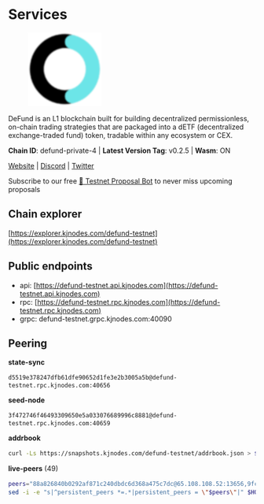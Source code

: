 # Services

<figure><img src="https://raw.githubusercontent.com/kj89/cosmos-images/main/logos/defund.png" width="150" alt=""><figcaption></figcaption></figure>

DeFund is an L1 blockchain built for building decentralized permissionless,  on-chain trading strategies that are packaged into a dETF (decentralized  exchange-traded fund) token, tradable within any ecosystem or CEX.

**Chain ID**: defund-private-4 | **Latest Version Tag**: v0.2.5 | **Wasm**: ON

[Website](https://www.defund.app) | [Discord](https://discord.gg/FV26pRPZ3P) | [Twitter](https://twitter.com/defund_finance)



Subscribe to our free [🤖 Testnet Proposal Bot](https://t.me/kjnodes_testnet_proposal_bot) to never miss upcoming proposals


## Chain explorer
[https://explorer.kjnodes.com/defund-testnet](https://explorer.kjnodes.com/defund-testnet)

## Public endpoints

* api: [https://defund-testnet.api.kjnodes.com](https://defund-testnet.api.kjnodes.com)
* rpc: [https://defund-testnet.rpc.kjnodes.com](https://defund-testnet.rpc.kjnodes.com)
* grpc: defund-testnet.grpc.kjnodes.com:40090

## Peering

**state-sync**

```text
d5519e378247dfb61dfe90652d1fe3e2b3005a5b@defund-testnet.rpc.kjnodes.com:40656
```

**seed-node**

```text
3f472746f46493309650e5a033076689996c8881@defund-testnet.rpc.kjnodes.com:40659
```

**addrbook**
```bash
curl -Ls https://snapshots.kjnodes.com/defund-testnet/addrbook.json > $HOME/.defund/config/addrbook.json
```

**live-peers** (49)
```bash
peers="88a826840b0292af871c240dbdc6d368a475c7dc@65.108.108.52:13656,9fc47f55128d84c8133fecf1aaee10df975041e2@199.175.98.108:26656,9caa4ac64062fa1178a9db93d24209841bbd30ba@199.175.98.110:26656,8db4b24f6d1ad836b8d0ac7222971cd428ff6ca8@185.182.187.136:40656,ddde85fd6bbb3db544750411f1bb6d3b5b40e700@65.108.92.199:40656,48fe32b3f93472a26854ee6fef69447f62a265ed@199.175.98.109:26656,2b8a63defdcde856b7c4febac9658ad2ef26befb@65.108.9.230:18656,76d932d75b5de4c1799f8702b0047a4ab3de1b14@154.53.63.156:30656,78c53aca778b1239158cf4bf6a3aeeb2239501bb@38.242.216.35:40656,86ba2d9b6d88cd7776147a39b4eb377bd47749fb@62.141.45.243:40656,2687b608599ef656f343a790f21fb3fb9292668e@194.146.13.187:26656,d9516be6f5fffad9d2fa4354126c46ca5a6c9310@154.53.55.128:30656,e26206d0e39515fb07915b28e468729340eb112e@38.242.244.163:26656,38c2e79f4d9043aac5fd699d3bd5b8c3bdab0ab2@154.12.241.185:26656,475831e66548184ac8402e3dd3c9d39bd08b5c68@38.242.139.98:26656,9f950e7aae61ef055706fc393d62764819d1aa54@62.171.169.230:40656,e0051024da03786ee8008f2ca310bb3ea05edab1@167.86.102.206:26656,a85be9e03202508152b5c667a18e4f2c7a137a32@217.76.50.254:26656,3209ec925afead6706ac250aae88d1b85a45a2d3@167.86.85.247:30656,57520ca0b1354ec43ec524f51c1622277b000dd7@38.242.140.65:26656,d1b61b43b9475e9d509f720415b75c30cb92bfb3@89.117.58.38:26656,7f8cdf82657d23568c650a87b039539d4b234016@164.68.113.162:30656,ba0abf77c2dec230a7ae06b32d1abf63dbd48642@5.9.82.120:61656,96032785e25305d054fcf20d5f606981032b5569@135.181.206.160:26656,0d560c5dedc7415c45d9a9a6c8f4c4b69b0d31cc@65.108.8.55:26656,a04b2fa85b4636dca6e3841396b7eda6a24f22f7@194.195.87.106:26656,ea1af576f728832d90d4fe9944e45743bb270f24@154.12.245.40:30656,0eb9422efedd714d3db57d1ddfaad75f80a60518@5.161.99.35:26656,41c5b53745e065bee2f46970e6590ce1c4884401@164.68.113.190:26656,e3c348467a8c88c0f65e2ca8a71875d2a384b8b4@185.16.39.19:60656,0108df8793ec07fa82ea202d54b70c603b827ea4@5.9.81.251:656,52a6de973b9ad92caada32c2e65655b4d92578de@65.109.2.29:26656,16af5142a97d6bd22f941c15ad8faf2150d48e59@157.90.157.18:26656,8a650a9761db8abc1096abc3d4a68431600ae835@62.171.149.101:46656,b5892dbba78b7937e36e9b8bfd90482820197e07@195.201.57.148:56656,1a4f0f016ffc8f6814835dc20f5bb7050b2eac90@38.242.239.25:36656,93c8b8a7ca623d2a9c722b513dc57d39bf392183@46.149.76.48:26656,6f82e772ee8ae1895edc9743dbb269fb7c33f06a@144.91.89.158:30656,377da550df4ee1643d9e3f23f7c9827b38688f2b@194.146.13.185:26656,6691e56c95ca475481f61418c28e11ca2e4469fe@194.146.13.186:26656,a543cc4f9e77b8e402cce69b5c78e9c9c4562a65@84.46.240.144:40656,e5bbfeeb0d2232e1faa6f2f00e9f1b2cc61baa25@89.163.155.220:40656,30823fe0963dbf4e4e563178cd834eb22bfbb3a2@65.108.232.238:13656,4df8eb475acb402f6c86b710bf1b7ac4fa7a87e9@194.146.13.254:26656,1f035d17ad5cc6b1abaf8ed0380fdddff1db929f@85.239.243.215:26656,278602404e78c23f5aff7a04802179ad7ffaa676@18.234.102.132:26656,bee3cc2feaafa0eb98f5044d9f0ac11f7b8d468e@185.225.191.23:26656,0544670a43be0a61c7e354bc55d32b6573dc31cf@94.131.106.79:26656,d5519e378247dfb61dfe90652d1fe3e2b3005a5b@65.109.68.190:40656"
sed -i -e "s|^persistent_peers *=.*|persistent_peers = \"$peers\"|" $HOME/.defund/config/config.toml
```
